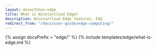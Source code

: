 ```yaml
---
layout: docwithnav-edge
title: What is WinstarCloud Edge?
description: WinstarCloud Edge features, FAQ
redirect_from: "/docs/user-guide/edge-computing/"
---
```


{% assign docsPrefix = "edge/" %}
{% include templates/edge/what-is-edge.md %}
